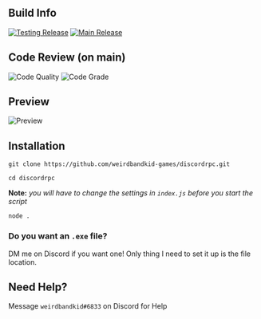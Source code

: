 ## Build Info
[![Testing Release](https://github.com/weirdbandkid/discordrpc/actions/workflows/release_testing.yml/badge.svg)](https://github.com/weirdbandkid-games/discordrpc/actions/workflows/release_testing.yml)
[![Main Release](https://github.com/weirdbandkid/discordrpc/actions/workflows/release_main.yml/badge.svg)](https://github.com/weirdbandkid-games/discordrpc/actions/workflows/release_main.yml)

## Code Review (on main)
![Code Quality](https://www.code-inspector.com/project/22490/score/svg)
![Code Grade](https://www.code-inspector.com/project/22490/status/svg)


## Preview
![Preview](https://www.weirdbandkid.games/cdn/img/rpc.png)

## Installation
`git clone https://github.com/weirdbandkid-games/discordrpc.git`

`cd discordrpc`

**Note:** *you will have to change the settings in `index.js` before you start the script*

`node .`

### Do you want an `.exe` file? 
DM me on Discord if you want one! 
Only thing I need to set it up is the file location.

## Need Help?
Message `weirdbandkid#6833` on Discord for Help

